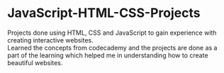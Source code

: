 # JavaScript-HTML-CSS-Projects
Projects done using HTML, CSS and JavaScript to gain experience with creating interactive websites.  
Learned the concepts from codecademy and the projects are done as a part of the learning which helped me in understanding how to create beautiful websites.
